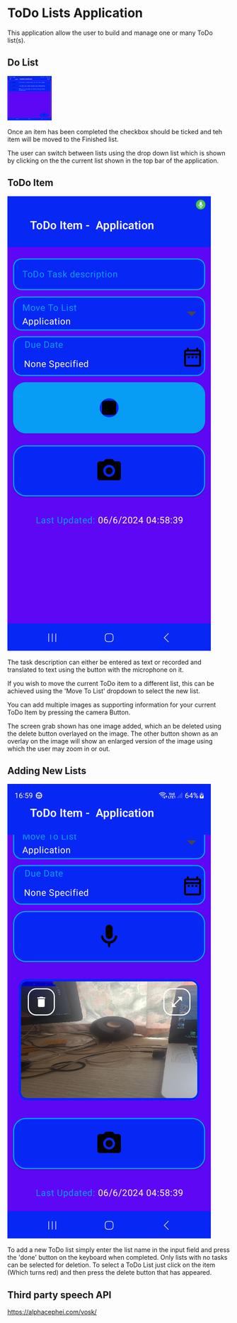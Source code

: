 # ToDo Lists Application

This application allow the user to build and manage one or many ToDo list(s).

## Do List

<img src="app/screenshots/screenshot_1.png" width="100" height="100"/> 

Once an item has been completed the checkbox should be ticked and teh item will be moved to the
Finished list.

The user can switch between lists using the drop down list which is shown by clicking on the the
current list shown in the top bar of the application.

## ToDo Item

<img src="app/screenshots/screenshot_2.png"/>

The task description can either be entered as text or recorded and translated to text using the
button with the microphone on it.

If you wish to move the current ToDo item to a different list, this can be achieved using the 'Move
To List' dropdown to select the new list.

You can add multiple images as supporting information for your current ToDo Item by pressing the
camera Button.

The screen grab shown has one image added, which an be deleted using the delete button overlayed on
the image. The other button shown as an overlay on the image will show
an enlarged version of the image using which the user may zoom in or out.

## Adding New Lists

<img src="app/screenshots/screenshot_3.png"/>

To add a new ToDo list simply enter the list name in the input field and press the 'done' button on
the keyboard when completed.
Only lists with no tasks can be selected for deletion. To select a ToDo List just click on the
item (Which turns red) and then press the delete button that has appeared.

## Third party speech API

https://alphacephei.com/vosk/
